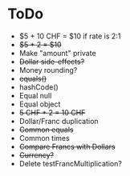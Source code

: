 # ToDo

- $5 + 10 CHF = $10 if rate is 2:1
- ~~$5 * 2 = $10~~
- Make "amount" private
- ~~Dollar side-effects?~~
- Money rounding?
- ~~equals()~~
- hashCode()
- Equal null
- Equal object
- ~~5 CHF * 2 = 10 CHF~~
- Dollar/Franc duplication
- ~~Common equals~~
- Common times
- ~~Compare Francs with Dollars~~
- ~~Currency?~~
- Delete testFrancMultiplication?
